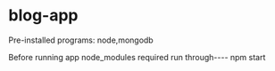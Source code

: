 # blog-app

Pre-installed programs: node,mongodb

Before running app node_modules required
run through----
    npm start
